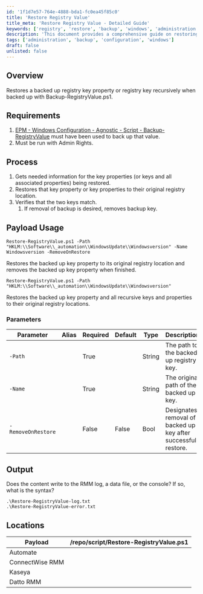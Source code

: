 ```yaml
---
id: '1f1d7e57-764e-4888-bda1-fc0ea45f85c0'
title: 'Restore Registry Value'
title_meta: 'Restore Registry Value - Detailed Guide'
keywords: ['registry', 'restore', 'backup', 'windows', 'administration']
description: 'This document provides a comprehensive guide on restoring backed up registry key properties or keys recursively using the Restore-RegistryValue.ps1 script. It outlines the requirements, process, parameters, and output associated with the script, ensuring users can effectively restore their registry settings.'
tags: ['administration', 'backup', 'configuration', 'windows']
draft: false
unlisted: false
---
```

## Overview

Restores a backed up registry key property or registry key recursively when backed up with Backup-RegistryValue.ps1.

## Requirements

1. [EPM - Windows Configuration - Agnostic - Script - Backup-RegistryValue](https://proval.itglue.com/DOC-5078775-10441514) must have been used to back up that value.
2. Must be run with Admin Rights.

## Process

1. Gets needed information for the key properties (or keys and all associated properties) being restored.
2. Restores that key property or key properties to their original registry location.
3. Verifies that the two keys match.
   1. If removal of backup is desired, removes backup key.

## Payload Usage

```
Restore-RegistryValue.ps1 -Path "HKLM:\\Software\\_automation\\WindowsUpdate\\Windowsversion" -Name Windowsversion -RemoveOnRestore
```
Restores the backed up key property to its original registry location and removes the backed up key property when finished.

```
Restore-RegistryValue.ps1 -Path "HKLM:\\Software\\_automation\\WindowsUpdate\\Windowsversion"
```
Restores the backed up key property and all recursive keys and properties to their original registry locations.

### Parameters

| Parameter                | Alias | Required | Default | Type   | Description                                     |
|--------------------------|-------|----------|---------|--------|-------------------------------------------------|
| `-Path`                  |       | True     |         | String | The path to the backed up registry key.         |
| `-Name`                  |       | True     |         | String | The original path of the backed up key.         |
| `-RemoveOnRestore`       |       | False    | False   | Bool   | Designates removal of backed up key after successful restore.|

## Output

Does the content write to the RMM log, a data file, or the console? If so, what is the syntax?

```
.\Restore-RegistryValue-log.txt
.\Restore-RegistryValue-error.txt
```

## Locations

| Payload                              | /repo/script/Restore-RegistryValue.ps1 |
|--------------------------------------|------------------------------------------|
| Automate                             |                                          |
| ConnectWise RMM                      |                                          |
| Kaseya                               |                                          |
| Datto RMM                            |                                          |





